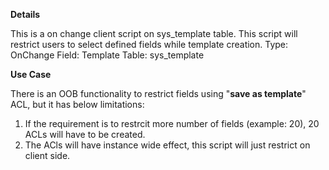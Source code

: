 **Details**

This is a on change client script on sys_template table. This script will restrict users to select defined fields while template creation.
Type: OnChange
Field: Template
Table: sys_template

**Use Case**

There is an OOB functionality to restrict fields using "**save as template**" ACL, but it has below limitations:
1. If the requirement is to restrcit more number of fields (example: 20), 20 ACLs will have to be created.
2. The ACls will have instance wide effect, this script will just restrict on client side.
